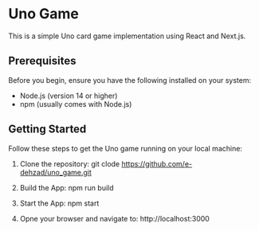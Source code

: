 # Uno Game

This is a simple Uno card game implementation using React and Next.js.

## Prerequisites

Before you begin, ensure you have the following installed on your system:

- Node.js (version 14 or higher)
- npm (usually comes with Node.js)

## Getting Started

Follow these steps to get the Uno game running on your local machine:

1. Clone the repository:
   git clode https://github.com/e-dehzad/uno_game.git

2. Build the App:
   npm run build

3. Start the App:
   npm start

4. Opne your browser and navigate to: http://localhost:3000

